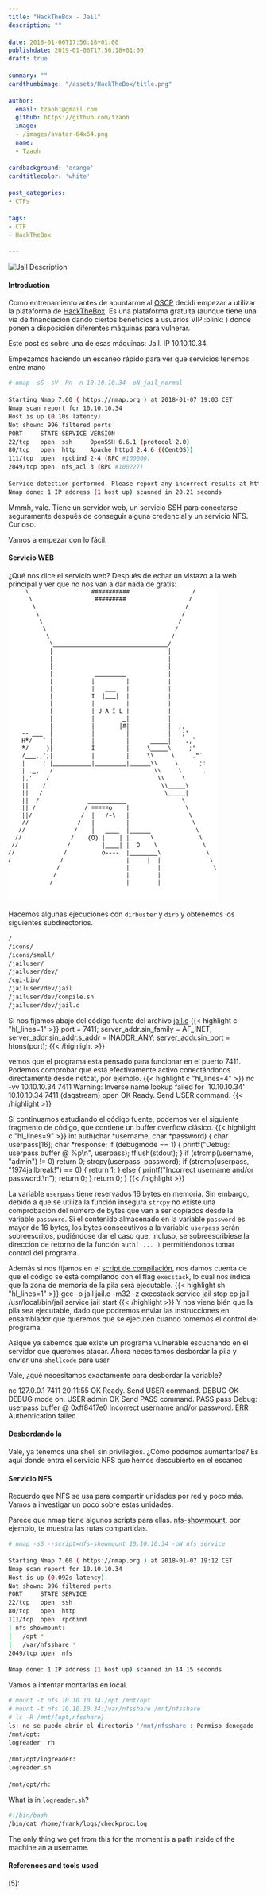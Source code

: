 ```yaml
---
title: "HackTheBox - Jail"
description: ""

date: 2018-01-06T17:56:18+01:00
publishdate: 2019-01-06T17:56:18+01:00
draft: true

summary: ""
cardthumbimage: "/assets/HackTheBox/title.png"

author:
  email: tzaoh1@gmail.com
  github: https://github.com/tzaoh
  image:
  - /images/avatar-64x64.png
  name:
  - Tzaoh

cardbackground: 'orange'
cardtitlecolor: 'white'

post_categories:
- CTFs

tags:
- CTF
- HackTheBox

---
```


![Jail Description](/assets/HackTheBox/Jail/1-inst_prof_description.png)

#### Introduction

Como entrenamiento antes de apuntarme al [OSCP][1] decidí empezar a utilizar la plataforma de [HackTheBox][2]. Es una plataforma gratuita (aunque tiene una vía de financiación dando ciertos beneficios a usuarios VIP :blink: ) donde ponen a disposición diferentes máquinas para vulnerar. 

Este post es sobre una de esas máquinas: Jail. IP 10.10.10.34.

Empezamos haciendo un escaneo rápido para ver que servicios tenemos entre mano

```sh
# nmap -sS -sV -Pn -n 10.10.10.34 -oN jail_normal

Starting Nmap 7.60 ( https://nmap.org ) at 2018-01-07 19:03 CET
Nmap scan report for 10.10.10.34
Host is up (0.10s latency).
Not shown: 996 filtered ports
PORT     STATE SERVICE VERSION
22/tcp   open  ssh     OpenSSH 6.6.1 (protocol 2.0)
80/tcp   open  http    Apache httpd 2.4.6 ((CentOS))
111/tcp  open  rpcbind 2-4 (RPC #100000)
2049/tcp open  nfs_acl 3 (RPC #100227)

Service detection performed. Please report any incorrect results at https://nmap.org/submit/ .
Nmap done: 1 IP address (1 host up) scanned in 20.21 seconds

```

Mmmh, vale. Tiene un servidor web, un servicio SSH para conectarse seguramente después de conseguir alguna credencial y un servicio NFS. Curioso.

Vamos a empezar con lo fácil.


#### Servicio WEB

¿Qué nos dice el servicio web? Después de echar un vistazo a la web principal y ver que no nos van a dar nada de gratis:
![](/assets/HackTheBox/Jail/1-main_webpage.png)

Hacemos algunas ejecuciones con `dirbuster` y `dirb` y obtenemos los siguientes subdirectorios.
```bash
/
/icons/
/icons/small/
/jailuser/
/jailuser/dev/
/cgi-bin/
/jailuser/dev/jail
/jailuser/dev/compile.sh
/jailuser/dev/jail.c
```


Si nos fijamos abajo del código fuente del archivo [jail.c](/assets/HackTheBox/Jail/jail.c)
{{< highlight c "hl_lines=1" >}}
    port = 7411;
    server_addr.sin_family = AF_INET;
    server_addr.sin_addr.s_addr = INADDR_ANY;
    server_addr.sin_port = htons(port);
{{< /highlight >}}

vemos que el programa esta pensado para funcionar en el puerto 7411. Podemos comprobar que está efectivamente activo conectándonos directamente desde netcat, por ejemplo.
{{< highlight c "hl_lines=4" >}}
nc -vv 10.10.10.34 7411
Warning: Inverse name lookup failed for `10.10.10.34'
10.10.10.34 7411 (daqstream) open
OK Ready. Send USER command.
{{< /highlight >}}

Si continuamos estudiando el código fuente, podemos ver el siguiente fragmento de código, que contiene un buffer overflow clásico.
{{< highlight c "hl_lines=9" >}}
int auth(char *username, char *password) {
    char userpass[16];
    char *response;
    if (debugmode == 1) {
        printf("Debug: userpass buffer @ %p\n", userpass);
        fflush(stdout);
    }
    if (strcmp(username, "admin") != 0) return 0;
    strcpy(userpass, password);
    if (strcmp(userpass, "1974jailbreak!") == 0) {
        return 1;
    } else {
        printf("Incorrect username and/or password.\n");
        return 0;
    }
    return 0;
}
{{< /highlight >}}

La variable `userpass` tiene reservados 16 bytes en memoria. Sin embargo, debido a que se utiliza la función insegura `strcpy` no existe una comprobación del número de bytes que van a ser copiados desde la variable `password`. Si el contenido almacenado en la variable `password` es mayor de 16 bytes, los bytes consecutivos a la variable `userpass` serán sobreescritos, pudiéndose dar el caso que, incluso, se sobreescribiese la dirección de retorno de la función `auth( ... )` permitiéndonos tomar control del programa.

Además si nos fijamos en el [script de compilación](4), nos damos cuenta de que el código se está compilando con el flag `execstack`, lo cual nos indica que la zona de memoria de la pila será ejecutable.
{{< highlight sh "hl_lines=1" >}}
    gcc -o jail jail.c -m32 -z execstack
    service jail stop
    cp jail /usr/local/bin/jail
    service jail start
{{< /highlight >}}
Y nos viene bién que la pila sea ejecutable, dado que podremos enviar las instrucciones en ensamblador que queremos que se ejecuten cuando tomemos el control del programa.

Asique ya sabemos que existe un programa vulnerable escuchando en el servidor que queremos atacar. Ahora necesitamos desbordar la pila y enviar una `shellcode` para usar 

Vale, ¿qué necesitamos exactamente para desbordar la variable?

nc 127.0.0.1 7411                                                                                        20:11:55
OK Ready. Send USER command.
DEBUG
OK DEBUG mode on.
USER admin
OK Send PASS command.
PASS pass
Debug: userpass buffer @ 0xff8417e0
Incorrect username and/or password.
ERR Authentication failed.

#### Desbordando la 


Vale, ya tenemos una shell sin privilegios. ¿Cómo podemos aumentarlos? Es aquí donde entra el servicio NFS que hemos descubierto en el escaneo

#### Servicio NFS



Recuerdo que NFS se usa para compartir unidades por red y poco más. Vamos a investigar un poco sobre estas unidades.

Parece que nmap tiene algunos scripts para ellas. [nfs-showmount][3], por ejemplo, te muestra las rutas compartidas.
```sh
# nmap -sS --script=nfs-showmount 10.10.10.34 -oN nfs_service

Starting Nmap 7.60 ( https://nmap.org ) at 2018-01-07 19:12 CET
Nmap scan report for 10.10.10.34
Host is up (0.092s latency).
Not shown: 996 filtered ports
PORT     STATE SERVICE
22/tcp   open  ssh
80/tcp   open  http
111/tcp  open  rpcbind
| nfs-showmount: 
|   /opt *
|_  /var/nfsshare *
2049/tcp open  nfs

Nmap done: 1 IP address (1 host up) scanned in 14.15 seconds
```

Vamos a intentar montarlas en local.
```sh
# mount -t nfs 10.10.10.34:/opt /mnt/opt
# mount -t nfs 10.10.10.34:/var/nfsshare /mnt/nfsshare
# ls -R /mnt/{opt,nfsshare}                                                                            
ls: no se puede abrir el directorio '/mnt/nfsshare': Permiso denegado
/mnt/opt:
logreader  rh

/mnt/opt/logreader:
logreader.sh

/mnt/opt/rh:
```

What is in `logreader.sh`?
```bash
#!/bin/bash
/bin/cat /home/frank/logs/checkproc.log
```

The only thing we get from this for the moment is a path inside of the machine an a username.

#### References and tools used

[1]: https://www.offensive-security.com/information-security-certifications/oscp-offensive-security-certified-professional/
[2]: https://www.hackthebox.eu
[3]: https://nmap.org/nsedoc/scripts/nfs-showmount.html
[4]: /assets/HackTheBox/Jail/compile.sh
[5]: 